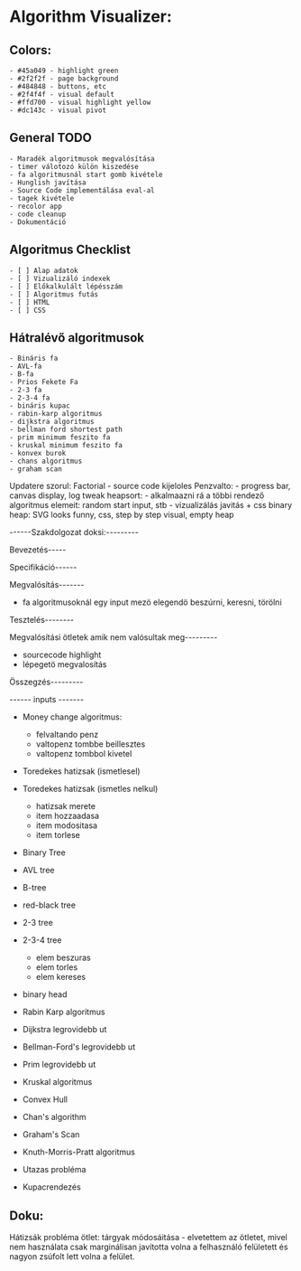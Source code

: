 # Algorithm Visualizer:

## Colors:
	- #45a049 - highlight green
	- #2f2f2f - page background
	- #484848 - buttons, etc
	- #2f4f4f - visual default
	- #ffd700 - visual highlight yellow
	- #dc143c - visual pivot

## General TODO
    - Maradék algoritmusok megvalósítása
	- timer válotozó külön kiszedése
	- fa algoritmusnál start gomb kivétele
    - Hunglish javítása
    - Source Code implementálása eval-al
	- tagek kivétele
	- recolor app
	- code cleanup
    - Dokumentáció

## Algoritmus Checklist
    - [ ] Alap adatok
    - [ ] Vizualizáló indexek
    - [ ] Előkalkulált lépésszám
    - [ ] Algoritmus futás
    - [ ] HTML
    - [ ] CSS


## Hátralévő algoritmusok
	- Bináris fa
	- AVL-fa
	- B-fa
	- Prios Fekete Fa
	- 2-3 fa
	- 2-3-4 fa
	- bináris kupac
	- rabin-karp algoritmus
	- dijkstra algoritmus
	- bellman ford shortest path
	- prim minimum feszito fa
	- kruskal minimum feszito fa
	- konvex burok
	- chans algoritmus
	- graham scan

Updatere szorul:
Factorial - source code kijeloles
Penzvalto: - progress bar, canvas display, log tweak
heapsort: - alkalmaazni rá a többi rendező algoritmus elemeit: random start input, stb
		  - vizualizálás javitás + css
binary heap: SVG looks funny, css, step by step visual, empty heap

------Szakdolgozat doksi:---------


Bevezetés-----


Specifikáció------


Megvalósítás-------
- fa algoritmusoknál egy input mezö elegendö beszúrni, keresni, törölni


Tesztelés--------


Megvalósítási ötletek amik nem valósultak meg---------
- sourcecode highlight
- lépegetö megvalosítás

Összegzés---------


	


------ inputs -------

- Money change algoritmus:
	- felvaltando penz
	- valtopenz tombbe beillesztes
	- valtopenz tombbol kivetel

- Toredekes hatizsak (ismetlesel)
- Toredekes hatizsak (ismetles nelkul)
	- hatizsak merete
	- item hozzaadasa
	- item modositasa
	- item torlese



- Binary Tree
- AVL tree
- B-tree
- red-black tree
- 2-3 tree
- 2-3-4 tree
	- elem beszuras
	- elem torles
	- elem kereses


- binary head
- Rabin Karp algoritmus
- Dijkstra legrovidebb ut
- Bellman-Ford's legrovidebb ut
- Prim legrovidebb ut
- Kruskal algoritmus
- Convex Hull
- Chan's algorithm
- Graham's Scan
- Knuth-Morris-Pratt algoritmus
- Utazas probléma
- Kupacrendezés


## Doku:

Hátizsák probléma ötlet: 
	tárgyak módosáitása - elvetettem az ötletet, mivel nem használata csak marginálisan javította volna a felhasználó felületett és nagyon zsúfolt lett volna a felület.